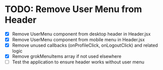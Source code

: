 # TODO: Remove User Menu from Header

- [x] Remove UserMenu component from desktop header in Header.jsx
- [x] Remove UserMenu component from mobile menu in Header.jsx
- [x] Remove unused callbacks (onProfileClick, onLogoutClick) and related logic
- [x] Remove grokMenuItems array if not used elsewhere
- [ ] Test the application to ensure header works without user menu
